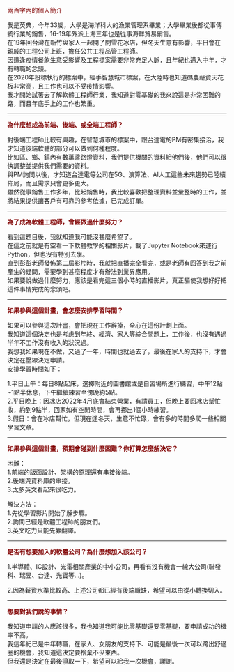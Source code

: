 <font color=#800000>兩百字內的個人簡介</font>

我是英典，今年33歲，大學是海洋科大的漁業管理系畢業；大學畢業後都從事傳統行業的銷售，16-19年外派上海三年也是從事海鮮貿易銷售。  
在19年回台灣在新竹與家人一起開了間雪花冰店，但冬天生意有影響，平日會在親戚的工程公司上班，擔任公共工程品管工程師。  
因遭逢疫情餐飲生意受影響及工程標案需要非常充足人脈，且年紀也邁入中年，才有轉職的念頭。  
在2020年投標執行的標案中，經手智慧城市標案，在大陸時也知道碼農薪資天花板非常高，且工作也可以不受疫情影響。  
我才開始試著去了解軟體工程師行業，我知道對零基礎的我來說這是非常困難的路，而且年底手上的工作也繁重。  

---
<font color=#800000>**為什麼想成為前端、後端、或全端工程師？**</font>

對後端工程師比較有興趣，在智慧城市的標案中，跟台達電的PM有密集接洽，我才知道後端軟體的部分可以做到何種程度。  
比如區、鄉、鎮內有數萬盞路燈資料，我們提供機關的資料給他們後，他們可以很快調整並提供我們需要的資料。  
與PM詢問以後，才知道台達電等公司在5G、演算法、AI人工這些未來趨勢已陸續佈局，而且需求只會更多更大。  
雖然從事銷售工作多年，比起銷售時，我比較喜歡把整理資料並彙整時的工作，並將結果提供讓客戶有可靠的參考依據，已完成訂單。  
  
---  
<font color=#800000>**為了成為軟體工程師，曾經做過什麼努力？**</font>

看到這題目後，我就知道我可能沒甚麼希望了。  
在這之前就是有空看一下軟體教學的相關影片，載了Jupyter Notebook來運行Python，但也沒有特別去學。  
直到彭彭老師發佈第二屆影片時，我就把直播完全看完，或是老師有回答到我之前產生的疑問，需要學到甚麼程度才有辦法到業界應用。  
如果要說做過什麼努力，應該是看完這三個小時的直播影片，真正驅使我想好好把這件事情完成的念頭吧。  

---  
<font color=#800000>**如果參與這個計畫，會怎麼安排學習時間？**</font>

如果可以參與這次計畫，會把現在工作辭掉，全心在這份計劃上面。  
我知道這個決定也是考慮到年終、經濟、家人等綜合問題上，工作後，也沒有遇過半年不工作沒有收入的狀況過。  
我想我如果現在不做，又過了一年，時間也就過去了，最後在家人的支持下，才會決定在壓線決定申請。  
安排學習時間如下：

1.平日上午：每日8點起床，選擇附近的圖書館或是自習場所進行練習，中午12點~1點半休息，下午繼續練習至傍晚約5點。  
2.平日晚上：因冰店2022年4月底會結束營業，有請員工，但晚上要回冰店幫忙收，約到9點半，回家如有空閒時間，會再挪出1個小時練習。  
3.假日：會在冰店幫忙，但現在逢冬天，生意不忙碌，會有多的時間多爬一些相關學習文章。  
  
---  
<font color=#800000>**如果參與這個計畫，預期會碰到什麼困難？你打算怎麼解決它？**</font>

困難：  
1.前端的版面設計、架構的原理還有串接後端。  
2.後端與資料庫的串接。  
3.太多英文看起來很吃力。  

解決方法：  
1.先從學習影片開始了解步驟。  
2.詢問已經是軟體工程師的朋友們。  
3.英文吃力只能先靠翻譯。  
  
---  
<font color=#800000>**是否有想要加入的軟體公司？為什麼想加入該公司？**</font>

1.半導體、IC設計、光電相關產業的中小公司，再看有沒有機會一線大公司(聯發科、瑞昱、台達、光寶等...)。  

2.因為薪資水準比較高、上述公司都已經有後端職缺，希望可以由從小轉換切入。    

  
--- 
<font color=#800000>**想要對我們說的事情？**</font>

我知道申請的人應該很多，我也知道我可能比零基礎還要零基礎，要申請成功的機率不高。  
我這年紀已是中年轉職，在家人、女朋友的支持下、可能是最後一次可以跨出舒適圈的機會，我知道這決定要捨棄不少東西。  
但我還是決定在最後爭取一下，希望可以給我一次機會，謝謝。  
